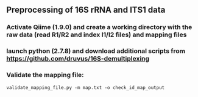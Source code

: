 ## Preprocessing of 16S rRNA and ITS1 data

### Activate Qiime (1.9.0) and create a working directory with the raw data (read R1/R2 and index I1/I2 files) and mapping files
### launch python (2.7.8) and download additional scripts from https://github.com/druvus/16S-demultiplexing

### Validate the mapping file:
```
validate_mapping_file.py -m map.txt -o check_id_map_output
```
